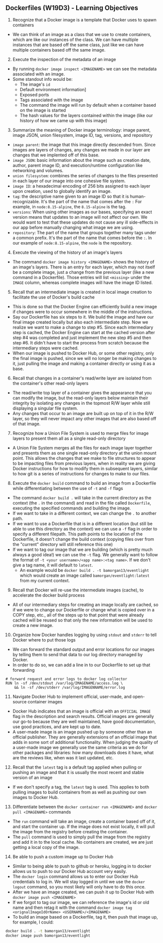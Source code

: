 ## Dockerfiles (W19D3) - Learning Objectives
1. Recognize that a Docker image is a template that Docker uses to spawn containers
- We can think of an image as a class that we use to create containers, which are like our instances of the class. We can have multiple instances that are based off the same class, just like we can have multiple containers based off the same image.

2. Execute the inspection of the metadata of an image
- By running `docker image inspect <IMAGENAME>` we can see the metadata associated with an image.
- Some standout info would be:
  - The image's `id`
  - Default environment information]
  - Exposed ports
  - Tags associated with the image
  - The command the image will run by default when a container based on the image is started
  - The hash values for the layers contained within the image (like our history of how we came up with this image)

3. Summarize the meaning of Docker image terminology: image parent, image JSON, union filesystem, image ID, tag, versions, and repository
- `image parent`: the image that this image directly descended from. Since images are layers of changes, any changes we made in our layer are changes that we implented off of this base.
- `image JSON`: basic information about the image such as creation date, author, parent image ID, and execution/runtime configuration like networking and volumes.
- `union filesystem`: combines the series of changes to the files presented in each layer of our image into one cohesive file system.
- `image ID`: a hexadecimal encoding of 256 bits assigned to each layer upon creation, used to globally identify an image.
- `tag`: the descriptive name given to an image ID so that it is human-recognizable. It's the part of the name that comes after the `:` For example, in `node:8.15-alpine`, the `8.15-alpine` is the tag.
- `versions`: When using other images as our bases, specifying an exact version means that updates to an image will not affect our own. We would want to test that these updates do not cause any ill side-effects in our app before manually changing what image we are using.
- `repository`: The part of the name that groups together many tags under a common prefix. It's the part of the name that comes before the `:`. In our example of `node:8.15-alpine`, the `node` is the repository.

4. Execute the viewing of the history of an image's layers
- The command `docker image history <IMAGENAME>` shows the history of an image's layers. There is an entry for each layer, which may not itself be a complete image, just a change from the previous layer (like a new command in a Dockerfile). Those entries will list `<missing>` under the `IMAGE` column, whereas complete images will have the image ID listed.

5. Recall that an intermediate image is created in local image creation to facilitate the use of Docker's build cache
- This is done so that the Docker Engine can efficiently build a new image if changes were to occur somewhere in the middle of the instructions.
- Say our Dockerfile has six steps to it. We build the image and have our final image created locally but also each intermediate step. Now we realize we want to make a change to step #5. Since each intermediary step is cached, the Docker Engine can start at the cached version after step #4 was completed and just implement the new step #5 and then step #6. It didn't have to start the process from scratch because the intermediary steps were cached.
- When our image is pushed to Docker Hub, or some other registry, only the final image is pushed, since we will no longer be making changes to it, just pulling the image and making a container directly or using it as a base.

6. Recall that changes in a container's read/write layer are isolated from the container's other read-only layers
- The read/write top layer of a container gives the appearance that you can modify the image, but the read-only layers below maintain their integrity by isolating any changes in the topmost R/W layer while still displaying a singular file system.
- Any changes that occur to an image are built up on top of it in the R/W layer, so they will never impact any other images that are also based off of that image.

7. Recognize how a Union File System is used to merge files for image layers to present them all as a single read-only directory
- A Union File System merges all the files for each image layer together and presents them as one single read-only directory at the union mount point. This allows the changes that we make to file structures to appear to be impacting files from previous layers, when in reality we are giving Docker instructions for how to modify them in subsequent layers, similar to how git is a series of instructions for changes to make to our files.

8. Execute the `docker build` command to build an image from a Dockerfile while differentiating between the use of `-t` and `-f` flags
- The command `docker build .` will take in the current directory as the context (the `.` in the command) and read in the file called `Dockerfile`, executing the specified commands and building the image.
- If we want to take in a different context, we can change the `.` to another path.
- If we want to use a Dockerfile that is in a different location (but still be able to use this directory as the context) we can use a `-f` flag in order to specify a different filepath. This path points to the location of the Dockerfile, it doesn't change the build context (copying files over from the "current" directory will still reference this one)
- If we want to tag our image that we are building (which is pretty much always a good idea!) we can use the `-t` flag. We generally want to follow the format of `-t <your username>/<app name>:<tag name>`. If we don't give a tag name, it will default to `latest`.
  - An example would be `docker build . -t bamorgan13/eventlight` which would create an image called `bamorgan/eventlight:latest` from my current context.

9. Recall that Docker will re-use the intermediate images (cache), to accelerate the docker build process
- All of our intermediary steps for creating an image locally are cached, so if we were to change our Dockerfile or change what is copied over in a COPY step, etc., all of the steps up to that point that were already cached will be reused so that only the new information will be used to create a new image.

10. Organize how Docker handles logging by using `stdout` and `stderr` to tell Docker where to put those logs
- We can forward the standard output and error locations for our images by telling them to send that data to our log directory managed by Docker.
- In order to do so, we can add a line in to our Dockerfile to set up that forwarding
```
# forward request and error logs to docker log collector
RUN ln -sf /dev/stdout /var/log/IMAGENAME/access.log \
    && ln -sf /dev/stderr /var/log/IMAGENNAME/error.log
```

11. Navigate Docker Hub to implement official, user-made, and open-source container images
- Docker Hub indicates that an image is official with an `OFFICIAL IMAGE` flag in the description and search results. Official images are generally our go-to because they are well maintained, have good documentation, use good practices, and are kept up to date.
- A user-made image is an image pushed up by someone other than an official publisher. They are generally extensions of an official image that adds in some sort of additional functionality. When judging the quality of a user-made image we generally use the same criteria as we do for other packages and libraries: how many downloads does it have, what are the reviews like, when was it last updated, etc.

12. Recall that the `latest` tag is a default tag applied when pulling or pushing an image and that it is usually the most recent and stable version of an image
- If we don't specify a tag, the `latest` tag is used. This applies to both pulling images to build containers from as well as pushing our own images to Docker Hub.

13. Differentiate between the `docker container run <IMAGENAME>` and `docker pull <IMAGENAME>` commands
- The `run` command will take an image, create a container based off of it, and start the container up. If the image does not exist locally, it will pull the image from the registry before creating the container.
- The `pull` command is used to simply pull the image from the registry and add it in to the local cache. No containers are created, we are just getting a local copy of the image.

14. Be able to push a custom image up to Docker Hub
- Similar to being able to push to github or heroku, logging in to docker allows us to push to our Docker Hub account very easily.
- The `docker login` command allows us to enter our Docker Hub credentials to log in. We will stay logged in until we use the `docker logout` command, so you most likely will only have to do this once.
- After we have an image created, we can push it up to Docker Hub with `docker image push <IMAGENAME>`
- If we forgot to tag our image, we can reference the image's id or old name and then retag it with the command `docker image tag <orignalImageIdOrName> <USERNAME>/<IMAGENAME>`
- To build an image based on a Dockerfile, tag it, then push that image up, for example, I could:
```bash
docker build . -t bamorgan13/eventlight
docker image push bamorgan13/eventlight
```
